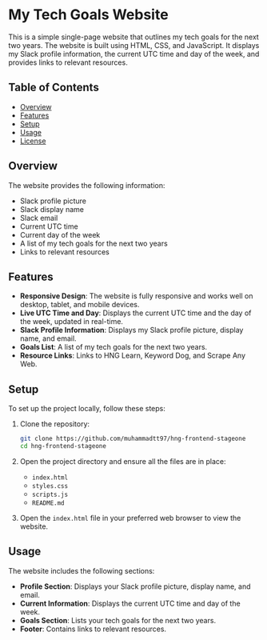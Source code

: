 # My Tech Goals Website

This is a simple single-page website that outlines my tech goals for the next two years. The website is built using HTML, CSS, and JavaScript. It displays my Slack profile information, the current UTC time and day of the week, and provides links to relevant resources.

## Table of Contents

- [Overview](#overview)
- [Features](#features)
- [Setup](#setup)
- [Usage](#usage)
- [License](#license)

## Overview

The website provides the following information:
- Slack profile picture
- Slack display name
- Slack email
- Current UTC time
- Current day of the week
- A list of my tech goals for the next two years
- Links to relevant resources

## Features

- **Responsive Design**: The website is fully responsive and works well on desktop, tablet, and mobile devices.
- **Live UTC Time and Day**: Displays the current UTC time and the day of the week, updated in real-time.
- **Slack Profile Information**: Displays my Slack profile picture, display name, and email.
- **Goals List**: A list of my tech goals for the next two years.
- **Resource Links**: Links to HNG Learn, Keyword Dog, and Scrape Any Web.

## Setup

To set up the project locally, follow these steps:

1. Clone the repository:
    ```bash
    git clone https://github.com/muhammadtt97/hng-frontend-stageone
    cd hng-frontend-stageone
    ```

2. Open the project directory and ensure all the files are in place:
    - `index.html`
    - `styles.css`
    - `scripts.js`
    - `README.md`

3. Open the `index.html` file in your preferred web browser to view the website.

## Usage

The website includes the following sections:

- **Profile Section**: Displays your Slack profile picture, display name, and email.
- **Current Information**: Displays the current UTC time and day of the week.
- **Goals Section**: Lists your tech goals for the next two years.
- **Footer**: Contains links to relevant resources.
